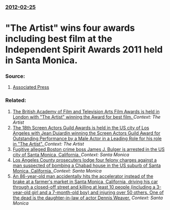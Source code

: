 ### [2012-02-25](/news/2012/02/25/index.md)

# "The Artist" wins four awards including best film at the Independent Spirit Awards 2011 held in Santa Monica. 




### Source:

1. [Associated Press](http://www.google.com/hostednews/ap/article/ALeqM5h4O8v0drs9B6_hhj4z1t3BBMZD8g?docId=746095a105284832b2dcf98e70d18248)

### Related:

1. [The British Academy of Film and Television Arts Film Awards is held in London with "The Artist" winning the Award for best film. ](/news/2012/02/12/the-british-academy-of-film-and-television-arts-film-awards-is-held-in-london-with-the-artist-winning-the-award-for-best-film.md) _Context: The Artist_
2. [The 18th Screen Actors Guild Awards is held in the US city of Los Angeles with Jean Dujardin winning the Screen Actors Guild Award for Outstanding Performance by a Male Actor in a Leading Role for his role in "The Artist". ](/news/2012/01/29/the-18th-screen-actors-guild-awards-is-held-in-the-us-city-of-los-angeles-with-jean-dujardin-winning-the-screen-actors-guild-award-for-outst.md) _Context: The Artist_
3. [Fugitive alleged Boston crime boss James J. Bulger is arrested in the US city of Santa Monica, California. ](/news/2011/06/22/fugitive-alleged-boston-crime-boss-james-j-bulger-is-arrested-in-the-us-city-of-santa-monica-california.md) _Context: Santa Monica_
4. [Los Angeles County prosecuters lodge four felony charges against a man suspected of bombing a Chabad house in the US suburb of Santa Monica, California. ](/news/2011/04/12/los-angeles-county-prosecuters-lodge-four-felony-charges-against-a-man-suspected-of-bombing-a-chabad-house-in-the-us-suburb-of-santa-monica.md) _Context: Santa Monica_
5. [ An 86-year-old man accidentally hits the accelerator instead of the brake at a farmer's market in Santa Monica, California, driving his car through a closed-off street and killing at least 10 people (including a 3-year-old girl and a 7-month-old boy) and injuring over 50 others. One of the dead is the daughter-in-law of actor Dennis Weaver.](/news/2003/07/16/an-86-year-old-man-accidentally-hits-the-accelerator-instead-of-the-brake-at-a-farmer-s-market-in-santa-monica-california-driving-his-car.md) _Context: Santa Monica_
